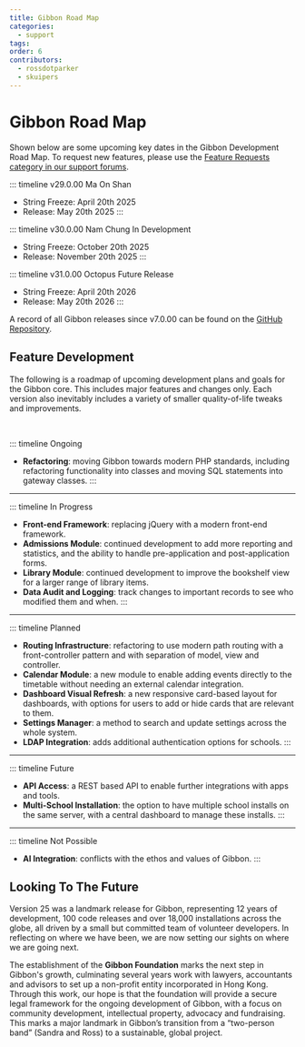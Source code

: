 ```yaml
---
title: Gibbon Road Map
categories:
  - support
tags: 
order: 6
contributors:
  - rossdotparker
  - skuipers
---
```

# Gibbon Road Map

Shown below are some upcoming key dates in the Gibbon Development Road Map. To request new features, please use the [Feature Requests category in our support forums](https://ask.gibbonedu.org/c/feature-requests/12).

::: timeline  v29.0.00 <Badge type="info">Ma On Shan</badge> <Badge type="tip" text="Current Release" />
- String Freeze: April 20th 2025
- Release: May 20th 2025
:::

::: timeline  v30.0.00 <Badge type="info">Nam Chung</badge> <Badge type="warning">In Development</badge>
- String Freeze: October 20th 2025
- Release: November 20th 2025
:::

::: timeline  v31.0.00 <Badge type="info">Octopus</badge> <Badge type="warning">Future Release</badge>
- String Freeze: April 20th 2026
- Release: May 20th 2026
:::


A record of all Gibbon releases since v7.0.00 can be found on the [GitHub Repository](https://github.com/GibbonEdu/core/releases).

## Feature Development

The following is a roadmap of upcoming development plans and goals for the Gibbon core. This includes major features and changes only. Each version also inevitably includes a variety of smaller quality-of-life tweaks and improvements.

<br>

::: timeline Ongoing
- **Refactoring**: moving Gibbon towards modern PHP standards, including refactoring functionality into classes and moving SQL statements into gateway classes.
:::

<hr class="timeline-indicator timeline-progress">

::: timeline In Progress
- **Front-end Framework**: replacing jQuery with a modern front-end framework.
- **Admissions Module**: continued development to add more reporting and statistics, and the ability to handle pre-application and post-application forms.
- **Library Module**: continued development to improve the bookshelf view for a larger range of library items.
- **Data Audit and Logging**: track changes to important records to see who modified them and when.
:::

<hr class="timeline-indicator timeline-planned">

::: timeline  Planned
- **Routing Infrastructure**: refactoring to use modern path routing with a front-controller pattern and with separation of model, view and controller.
- **Calendar Module**: a new module to enable adding events directly to the timetable without needing an external calendar integration.
- **Dashboard Visual Refresh**: a new responsive card-based layout for dashboards, with options for users to add or hide cards that are relevant to them.
- **Settings Manager**: a method to search and update settings across the whole system.
- **LDAP Integration**: adds additional authentication options for schools.
:::

<hr class="timeline-indicator timeline-consideration">

::: timeline Future
- **API Access**: a REST based API to enable further integrations with apps and tools.
- **Multi-School Installation**: the option to have multiple school installs on the same server, with a central dashboard to manage these installs.
:::

<hr class="timeline-indicator timeline-not-possible">

::: timeline Not Possible
- **AI Integration**: conflicts with the ethos and values of Gibbon.
:::


## Looking To The Future

Version 25 was a landmark release for Gibbon, representing 12 years of development, 100 code releases and over 18,000 installations across the globe, all driven by a small but committed team of volunteer developers. In reflecting on where we have been, we are now setting our sights on where we are going next.

The establishment of the **Gibbon Foundation** marks the next step in Gibbon's growth, culminating several years work with lawyers, accountants and advisors to set up a non-profit entity incorporated in Hong Kong. Through this work, our hope is that the foundation will provide a secure legal framework for the ongoing development of Gibbon, with a focus on community development, intellectual property, advocacy and fundraising. This marks a major landmark in Gibbon’s transition from a “two-person band” (Sandra and Ross) to a sustainable, global project.
